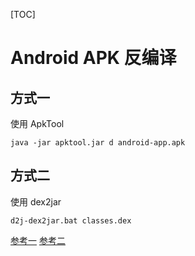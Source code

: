 [TOC]

# Android APK 反编译

## 方式一

使用 ApkTool
```
java -jar apktool.jar d android-app.apk
```
## 方式二

使用 dex2jar
```
d2j-dex2jar.bat classes.dex
```

[参考一](https://www.cmonbaby.com/posts/android_decompile_tool.html)
[参考二](https://www.jianshu.com/p/c7621946cac9)